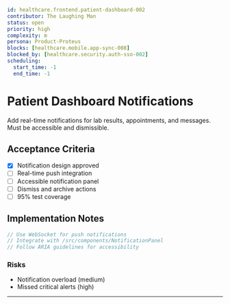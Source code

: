 ```yaml
id: healthcare.frontend.patient-dashboard-002
contributor: The Laughing Man
status: open
priority: high
complexity: m
persona: Product-Proteus
blocks: [healthcare.mobile.app-sync-008]
blocked_by: [healthcare.security.auth-sso-002]
scheduling:
  start_time: -1
  end_time: -1
```

# Patient Dashboard Notifications

Add real-time notifications for lab results, appointments, and messages. Must be accessible and dismissible.

## Acceptance Criteria

- [x] Notification design approved
- [ ] Real-time push integration
- [ ] Accessible notification panel
- [ ] Dismiss and archive actions
- [ ] 95% test coverage

## Implementation Notes

```typescript
// Use WebSocket for push notifications
// Integrate with /src/components/NotificationPanel
// Follow ARIA guidelines for accessibility
```

### Risks

- Notification overload (medium)
- Missed critical alerts (high)

---

[Product-Proteus]: ./personas/product-proteus.md
[healthcare.security.auth-sso-002]: ./tickets/healthcare.security.auth-sso-002.md
[healthcare.mobile.app-sync-008]: ./tickets/healthcare.mobile.app-sync-008.md
